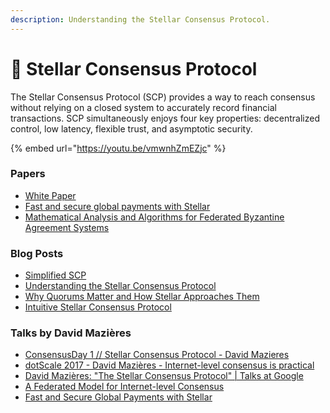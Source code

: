 ```yaml
---
description: Understanding the Stellar Consensus Protocol.
---
```


# 🔗 Stellar Consensus Protocol

The Stellar Consensus Protocol \(SCP\) provides a way to reach consensus without relying on a closed system to accurately record financial transactions. SCP simultaneously enjoys four key properties: decentralized control, low latency, flexible trust, and asymptotic security.

{% embed url="https://youtu.be/vmwnhZmEZjc" %}

### Papers

* [White Paper](https://www.stellar.org/papers/stellar-consensus-protocol.pdf)
* [Fast and secure global payments with Stellar](https://www.scs.stanford.edu/~dm/home/papers/lokhava:stellar-core.pdf)
* [Mathematical Analysis and Algorithms for Federated Byzantine Agreement Systems](https://arxiv.org/abs/1912.01365)

### Blog Posts

* [Simplified SCP](http://www.scs.stanford.edu/~dm/blog/simplified-scp.html)
* [Understanding the Stellar Consensus Protocol](https://medium.com/interstellar/understanding-the-stellar-consensus-protocol-423409aad32e)
* [Why Quorums Matter and How Stellar Approaches Them](https://medium.com/stellar-developers-blog/why-quorums-matter-and-how-stellar-approaches-them-547336c1275)
* [Intuitive Stellar Consensus Protocol](https://medium.com/stellar-developers-blog/intuitive-stellar-consensus-protocol-d7fbf99a60ce)

### Talks by David Mazières

* [ConsensusDay 1 // Stellar Consensus Protocol - David Mazieres](https://youtu.be/rLRPFsloyqk)
* [dotScale 2017 - David Mazières - Internet-level consensus is practical](https://youtu.be/zTI1HAWDHIg) 
* [David Mazières: "The Stellar Consensus Protocol" \| Talks at Google](https://youtu.be/vmwnhZmEZjc)
* [A Federated Model for Internet-level Consensus](https://youtu.be/hjRQLYF599w)
* [Fast and Secure Global Payments with Stellar](https://youtu.be/ZOtPlFvpGd8) 

